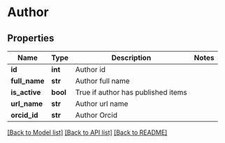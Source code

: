 # Author

## Properties
Name | Type | Description | Notes
------------ | ------------- | ------------- | -------------
**id** | **int** | Author id | 
**full_name** | **str** | Author full name | 
**is_active** | **bool** | True if author has published items | 
**url_name** | **str** | Author url name | 
**orcid_id** | **str** | Author Orcid | 

[[Back to Model list]](../README.md#documentation-for-models) [[Back to API list]](../README.md#documentation-for-api-endpoints) [[Back to README]](../README.md)


